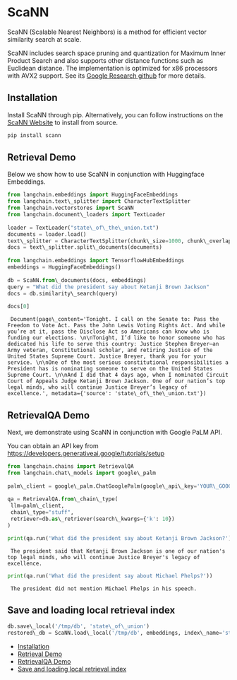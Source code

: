 # ScaNN

ScaNN (Scalable Nearest Neighbors) is a method for efficient vector similarity search at scale.

ScaNN includes search space pruning and quantization for Maximum Inner Product Search and also supports other distance functions such as Euclidean distance. The implementation is optimized for x86 processors with AVX2 support. See its [Google Research github](https://github.com/google-research/google-research/tree/master/scann) for more details.

## Installation[​](#installation "Direct link to Installation")

Install ScaNN through pip. Alternatively, you can follow instructions on the [ScaNN Website](https://github.com/google-research/google-research/tree/master/scann#building-from-source) to install from source.

```bash
pip install scann  

```

## Retrieval Demo[​](#retrieval-demo "Direct link to Retrieval Demo")

Below we show how to use ScaNN in conjunction with Huggingface Embeddings.

```python
from langchain.embeddings import HuggingFaceEmbeddings  
from langchain.text\_splitter import CharacterTextSplitter  
from langchain.vectorstores import ScaNN  
from langchain.document\_loaders import TextLoader  
  
loader = TextLoader("state\_of\_the\_union.txt")  
documents = loader.load()  
text\_splitter = CharacterTextSplitter(chunk\_size=1000, chunk\_overlap=0)  
docs = text\_splitter.split\_documents(documents)  
  
from langchain.embeddings import TensorflowHubEmbeddings  
embeddings = HuggingFaceEmbeddings()  
  
db = ScaNN.from\_documents(docs, embeddings)  
query = "What did the president say about Ketanji Brown Jackson"  
docs = db.similarity\_search(query)  
  
docs[0]  

```

```text
 Document(page\_content='Tonight. I call on the Senate to: Pass the Freedom to Vote Act. Pass the John Lewis Voting Rights Act. And while you’re at it, pass the Disclose Act so Americans can know who is funding our elections. \n\nTonight, I’d like to honor someone who has dedicated his life to serve this country: Justice Stephen Breyer—an Army veteran, Constitutional scholar, and retiring Justice of the United States Supreme Court. Justice Breyer, thank you for your service. \n\nOne of the most serious constitutional responsibilities a President has is nominating someone to serve on the United States Supreme Court. \n\nAnd I did that 4 days ago, when I nominated Circuit Court of Appeals Judge Ketanji Brown Jackson. One of our nation’s top legal minds, who will continue Justice Breyer’s legacy of excellence.', metadata={'source': 'state\_of\_the\_union.txt'})  

```

## RetrievalQA Demo[​](#retrievalqa-demo "Direct link to RetrievalQA Demo")

Next, we demonstrate using ScaNN in conjunction with Google PaLM API.

You can obtain an API key from <https://developers.generativeai.google/tutorials/setup>

```python
from langchain.chains import RetrievalQA  
from langchain.chat\_models import google\_palm  
  
palm\_client = google\_palm.ChatGooglePalm(google\_api\_key='YOUR\_GOOGLE\_PALM\_API\_KEY')  
  
qa = RetrievalQA.from\_chain\_type(  
 llm=palm\_client,  
 chain\_type="stuff",  
 retriever=db.as\_retriever(search\_kwargs={'k': 10})  
)  

```

```python
print(qa.run('What did the president say about Ketanji Brown Jackson?'))  

```

```text
 The president said that Ketanji Brown Jackson is one of our nation's top legal minds, who will continue Justice Breyer's legacy of excellence.  

```

```python
print(qa.run('What did the president say about Michael Phelps?'))  

```

```text
 The president did not mention Michael Phelps in his speech.  

```

## Save and loading local retrieval index[​](#save-and-loading-local-retrieval-index "Direct link to Save and loading local retrieval index")

```python
db.save\_local('/tmp/db', 'state\_of\_union')  
restored\_db = ScaNN.load\_local('/tmp/db', embeddings, index\_name='state\_of\_union')  

```

- [Installation](#installation)
- [Retrieval Demo](#retrieval-demo)
- [RetrievalQA Demo](#retrievalqa-demo)
- [Save and loading local retrieval index](#save-and-loading-local-retrieval-index)
